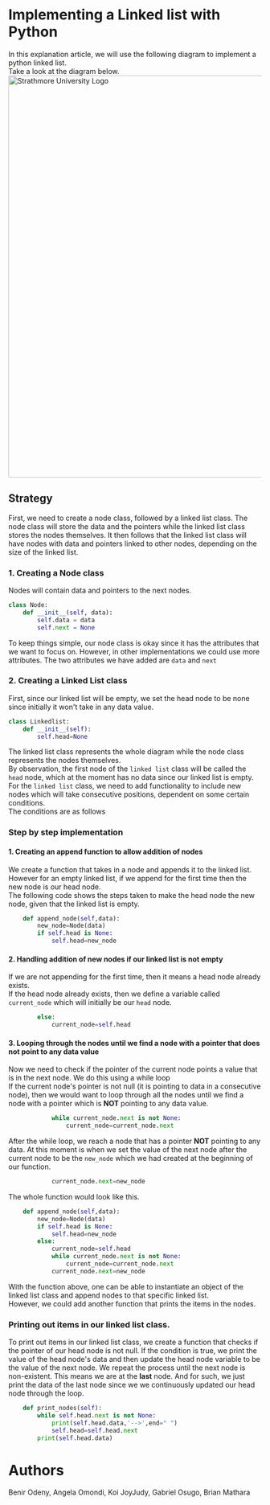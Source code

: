 # Implementing a Linked list with Python
In this explanation article, we will use the following diagram to implement a python linked list.<br>
Take a look at the diagram below.
<br>
<img src="https://external-content.duckduckgo.com/iu/?u=https%3A%2F%2Fmedia.geeksforgeeks.org%2Fwp-content%2Fuploads%2F20220712172013%2FSinglelinkedlist.png&f=1&nofb=1&ipt=b4489608e5e97e9da45baf15d45caf3e4ce421f280309e373c9e2e0f91824357" alt="Strathmore University Logo" width="800">
## Strategy
First, we need to create a node class, followed by a linked list class. The node class will store the data and the pointers while the 
linked list class stores the nodes themselves.
It then follows that the linked list class will have nodes with data and pointers linked to other nodes, depending on the size of the linked list.

### 1. Creating a Node class 
Nodes will contain data and pointers to the next nodes.
```Python
class Node:
    def __init__(self, data):
        self.data = data      
        self.next = None
```
To keep things simple, our node class is okay since it has the attributes that we want to focus on. However, in other implementations
we could use more attributes.
The two attributes we have added are `data` and `next`

### 2. Creating a Linked List class
First, since our linked list will be empty, we set the head node to be none since initially it won't take in any data value.
```Python
class Linkedlist:
    def __init__(self):
        self.head=None
```


The linked list class represents the whole diagram while the node class represents the nodes themselves.<br>
By observation, the first node of the `linked list` class will be called the `head` node, which at the moment has no data since
our linked list is empty.<br>
For the `linked list` class, we need to add functionality to include new nodes which will take consecutive positions, dependent on some
certain conditions.<br>
The conditions are as follows<br>

### Step by step implementation
#### 1. Creating an append function to allow addition of nodes
We create a function that takes in a node and appends it to the linked list. However for an empty linked list, if we append for the first time then the new node is our head node.<br>
The following code shows the steps taken to make the head node the new node, given that the linked list is empty.
```python
    def append_node(self,data):
        new_node=Node(data)
        if self.head is None:
            self.head=new_node
```
#### 2. Handling addition of new nodes if our linked list is not empty
If we are not appending for the first time, then it means a head node already exists. <br>
If the head node already exists, then we define a variable called `current_node` which will initially be our `head` node.<br>
```python
        else:
            current_node=self.head
```
#### 3. Looping through the nodes until we find a node with a pointer that does not point to any data value
Now we need to check if the pointer of the current node points a value that is in the next node. We do this using a while loop<br>
If the current node's pointer is not null (it is pointing to data in a consecutive node), then we would want to loop through all the nodes
until we find a node with a pointer which is **NOT** pointing to any data value.
```python
            while current_node.next is not None:
                current_node=current_node.next
```
After the while loop, we reach a node that has a pointer **NOT** pointing to any data. At this moment is when we set the value of the next node after the current node to be the `new_node` which we had created at the beginning of our function.
```python
            current_node.next=new_node
```
The whole function would look like this.
```python
    def append_node(self,data):
        new_node=Node(data)
        if self.head is None:
            self.head=new_node
        else:
            current_node=self.head
            while current_node.next is not None:
                current_node=current_node.next
            current_node.next=new_node
```
With the function above, one can be able to instantiate an object of the linked list class and append nodes to that specific linked list.<br>
However, we could add another function that prints the items in the nodes.

### Printing out items in our linked list class.
To print out items in our linked list class, we create a function that checks if the pointer of our head node is not null. If the condition is true, we 
print the value of the head node's data and then update the head node variable to be the value of the next node.
We repeat the process until the next node is non-existent. This means we are at the **last** node. And for such, we just print the data
of the last node since we we continuously updated our head node through the loop.
```python
    def print_nodes(self):
        while self.head.next is not None:
            print(self.head.data,'-->',end=" ")
            self.head=self.head.next
        print(self.head.data)
```

# Authors
Benir Odeny, Angela Omondi, Koi JoyJudy, Gabriel Osugo, Brian Mathara
